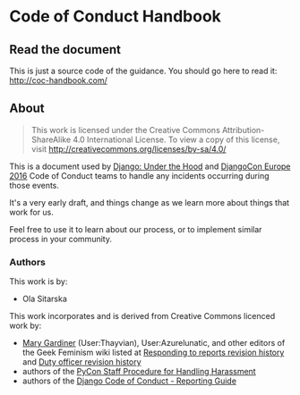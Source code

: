 # Code of Conduct Handbook

## Read the document

This is just a source code of the guidance. You should go here to read it: http://coc-handbook.com/

## About

> This work is licensed under the Creative Commons Attribution-ShareAlike 4.0 International License. To view a copy of this license, visit http://creativecommons.org/licenses/by-sa/4.0/

This is a document used by [Django: Under the Hood](djangounderthehood.com) and [DjangoCon Europe 2016](2016.djangocon.eu) Code of Conduct teams to handle any incidents occurring during those events.

It's a very early draft, and things change as we learn more about things that work for us.

Feel free to use it to learn about our process, or to implement similar process in your community.

### Authors

This work is by:

 - Ola Sitarska

This work incorporates and is derived from Creative Commons licenced work by:

 - [Mary Gardiner](https://mary.gardiner.id.au/) (User:Thayvian), User:Azurelunatic, and other editors of the Geek Feminism wiki listed at [Responding to reports revision history](http://geekfeminism.wikia.com/wiki/Conference_anti-harassment/Responding_to_reports?action=history) and [Duty officer revision history](http://geekfeminism.wikia.com/wiki/Conference_anti-harassment/Duty_officer?action=history)
 - authors of the [PyCon Staff Procedure for Handling Harassment](https://us.pycon.org/2013/about/code-of-conduct/harassment-incidents-staff/)
 - authors of the [Django Code of Conduct - Reporting Guide](https://www.djangoproject.com/conduct/reporting/)
